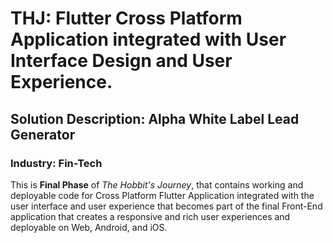 # THJ: Flutter Cross Platform Application integrated with User Interface Design and User Experience.
## Solution Description: Alpha White Label Lead Generator
### Industry: Fin-Tech

This is **Final Phase** of *The Hobbit's Journey*, that contains working and deployable code for Cross Platform Flutter Application integrated with the user interface and user experience that becomes part of the final Front-End application that creates a responsive and rich user experiences and deployable on Web, Android, and iOS.
